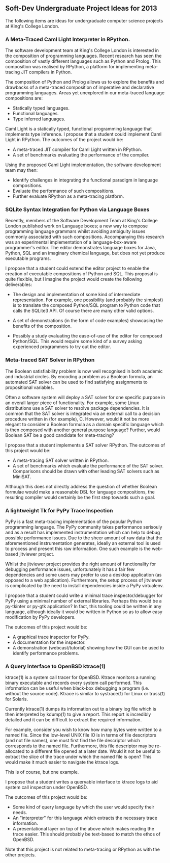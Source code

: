 ## Soft-Dev Undergraduate Project Ideas for 2013

The following items are ideas for undergraduate computer science
projects at King's College London.

### A Meta-Traced Caml Light Interpreter in RPython.

The software development team at King's College London is interested in
the composition of programming languages. Recent research has seen the
composition of vastly different languages such as Python and Prolog.
This composition was realised by RPython, a platform for implementing
meta-tracing JIT compilers in Python.

The composition of Python and Prolog allows us to explore the benefits
and drawbacks of a meta-traced composition of imperative and declarative
programming languages. Areas yet unexplored in our meta-traced language
compositions are:

 * Statically typed languages.
 * Functional languages.
 * Type inferred languages.

Caml Light is a statically typed, functional programming language that
implements type inference.  I propose that a student could implement
Caml Light in RPython. The outcomes of the project would be:

 * A meta-traced JIT compiler for Caml Light written in RPython.
 * A set of benchmarks evaluating the performance of the compiler.

Using the proposed Caml Light implementation, the software development
team may then:

 * Identify challenges in integrating the functional paradigm in language compositions.
 * Evaluate the performance of such compositions.
 * Further evaluate RPython as a meta-tracing platform.

### SQLite Syntax Integration for Python via Language Boxes

Recently, members of the Software Development Team at King's College
London published work on Language boxes; a new way to compose
programming language grammars whilst avoiding ambiguity issues commonly
associated with such compositions. Accompanying this research was an
experimental implementation of a language-box-aware programmer's editor.
The editor demonstrates language boxes for Java, Python, SQL and an imaginary
chemical language, but does not yet produce executable programs.

I propose that a student could extend the editor project to enable the
creation of executable compositions of Python and SQL. This proposal is
quite flexible, but I imagine the project would create the following
deliverables:

 * The design and implementation of some kind of intermediate representation.
   For example, one possibility (and probably the simplest) is to translate
   the composed Python/SQL program to Python code that calls the SQLite3 API.
   Of course there are many other valid options.

 * A set of demonstrations (in the form of code examples) showcasing the
   benefits of the composition.

 * Possibly a study evaluating the ease-of-use of the editor for
   composed Python/SQL. This would require some kind of a survey asking
   experienced programmers to try out the editor.

### Meta-traced SAT Solver in RPython

The Boolean satisfiability problem is now well recognised in both
academic and industrial circles. By encoding a problem as a Boolean
formula, an automated SAT solver can be used to find satisfying
assignments to propositional variables.

Often a software system will deploy a SAT solver for one specific
purpose in an overall larger piece of functionality. For example, some
Linux distributions use a SAT solver to resolve package dependencies.
It is common that the SAT solver is integrated via an external call
to a decision procedure written in (for example), C. However, would it
not be more elegant to consider a Boolean formula as a domain specific
language which is then composed with another general purpose language?
Further, would Boolean SAT be a good candidate for meta-tracing?

I propose that a student implements a SAT solver RPython. The outcomes
of this project would be:

 * A meta-tracing SAT solver written in RPython.
 * A set of benchmarks which evaluate the performance of the SAT solver.
   Comparisons should be drawn with other leading SAT solvers such as
   MiniSAT.

Although this does not directly address the question of whether Boolean
formulae would make a reasonable DSL for language compositions, the
resulting compiler would certainly be the first step towards such a
goal.

### A lightweight Tk for PyPy Trace Inspection

PyPy is a fast meta-tracing implementation of the popular Python
programming language. The PyPy community takes performance serisouly and
as a result has implemented instrumentation which can help to debug
possible performance issues.  Due to the sheer amount of raw data that
the aforementioned instrumentation generates, ideally an external tool
is used to process and present this raw information. One such example is
the web-based jitviewer project.

Whilst the jitviewer project provides the right amount of functionality
for debugging performance issues, unfortunately it has a fair few
dependencies and some users may prefer to use a desktop application (as
opposed to a web application). Furthermore, the setup process of
jitviewer is complicated by the need to install dependencies inside a
PyPy virtualenv.

I propose that a student could write a minimal trace inspector/debugger
for PyPy using a minimal number of external libraries. Perhaps this
would be a py-tkinter or py-gtk application? In fact, this tooling could
be written in any language, although ideally it would be written in
Python so as to allow easy modification by PyPy developers.

The outcomes of this project would be:

 * A graphical trace inspector for PyPy.
 * A documentation for the inspector.
 * A demonstration (webcast/tutorial) showing how the GUI can be used to
   identify performance problems.

### A Query Interface to OpenBSD ktrace(1)

ktrace(1) is a system call tracer for OpenBSD. Ktrace monitors a running
binary executable and records every system call performed. This
information can be useful when black-box debugging a program (i.e.
without the source code). Ktrace is similar to systrace(1) for Linux or
truss(1) for Solaris.

Currently ktrace(1) dumps its information out to a binary log file which
is then interpreted by kdump(1) to give a report. This report is
incredibly detailed and it can be difficult to extract the required
information.

For example, consider you wish to know how many bytes were written to a
named file. Since the low-level UNIX file IO is in terms of file
descriptors (and not file names), one must first find the file
descriptor which corresponds to the named file. Furthermore, this file
descriptor may be re-allocated to a different file opened at a later
date. Would it not be useful to extract the slice of the trace under
which the named file is open? This would make it much easier to navigate
the ktrace logs.

This is of course, but one example.

I propose that a student writes a queryable interface to ktrace logs to
aid system call inspection under OpenBSD.

The outcomes of this project would be:

 * Some kind of query language by which the user would specify their needs.
 * An "interpreter" for this language which extracts the necessary trace information.
 * A presentational layer on top of the above which makes reading the
   trace easier. This should probably be text-based to match the ethos of
   OpenBSD.

Note that this project is not related to meta-tracing or RPython as with
the other projects.
